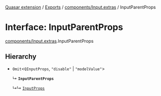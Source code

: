 [Quasar extension](../index.md) / [Exports](../modules.md) / [components/Input.extras](../modules/components_Input_extras.md) / InputParentProps

# Interface: InputParentProps

[components/Input.extras](../modules/components_Input_extras.md).InputParentProps

## Hierarchy

- `Omit`<`QInputProps`, ``"disable"`` \| ``"modelValue"``\>

  ↳ **`InputParentProps`**

  ↳↳ [`InputProps`](components_Input_extras.InputProps.md)
